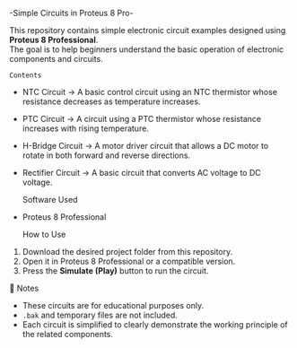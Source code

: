   -Simple Circuits in Proteus 8 Pro-

This repository contains simple electronic circuit examples designed using **Proteus 8 Professional**.  
The goal is to help beginners understand the basic operation of electronic components and circuits.

    Contents

- NTC Circuit → A basic control circuit using an NTC thermistor whose resistance decreases as temperature increases.
- PTC Circuit → A circuit using a PTC thermistor whose resistance increases with rising temperature.
- H-Bridge Circuit → A motor driver circuit that allows a DC motor to rotate in both forward and reverse directions.
- Rectifier Circuit → A basic circuit that converts AC voltage to DC voltage.

    Software Used
- Proteus 8 Professional

    How to Use
1. Download the desired project folder from this repository.
2. Open it in Proteus 8 Professional or a compatible version.
3. Press the **Simulate (Play)** button to run the circuit.

 📌 Notes
- These circuits are for educational purposes only.
- `.bak` and temporary files are not included.
- Each circuit is simplified to clearly demonstrate the working principle of the related components.



